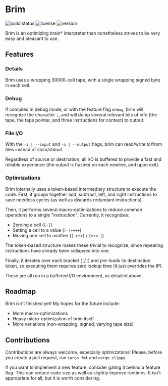# Brim

![build status](https://github.com/kyllingene/brim/actions/workflows/rust.yml/badge.svg)
![license](https://img.shields.io/crates/l/brim)
![version](https://img.shields.io/crates/v/brim)

Brim is an optimizing brain* interpreter than nonetheless strives to be very
easy and pleasant to use.

## Features

### Details

Brim uses a wrapping 30000-cell tape, with a single wrapping signed byte in
each cell.

### Debug

If compiled in debug mode, or with the feature flag `debug`, brim will
recognize the character `;`, and will dump several relevant bits of info
(the tape, the tape pointer, and three instructions for context) to
output.

### File I/O

With the `-i | --input` and `-o | --output` flags, brim can read/write to/from
files instead of stdin/stdout.

Regardless of source or destination, all I/O is buffered to provide a fast and
reliable experience (the output is flushed on each newline, and upon exit).

### Optimizations

Brim internally uses a token-based intermediary structure to execute the code.
First, it groups together add, subtract, left, and right instructions to save
needless cycles (as well as discards redundant instructions).

Then, it performs several macro-optimizations to reduce common operations to
a single "instruction". Currently, it recognizes:

- Zeroing a cell (`[-]`)
- Setting a cell to a value (`[-]++++`)
- Moving one cell to another (`[->+<]` / `[>+<-]`)

The token-based structure makes these trivial to recognize, since repeating
instructions have already been collapsed into one.

Finally, it iterates over each bracket (`[`/`]`) and pre-loads its destination
token, so executing them requires zero lookup time (it just overrides the IP).

These are all run in a buffered I/O environment, as detailed above.

## Roadmap

Brim isn't finished yet! My hopes for the future include:

- More macro-optimizations
- Heavy micro-optimization of brim itself
- More variations (non-wrapping, signed, varying tape size)

## Contributions

Contributions are always welcome, especially optimizations! Please, before you
create a pull request, run `cargo fmt` and `cargo clippy`.

If you want to implement a new feature, consider gating it behind a feature
flag. This can reduce code size as well as slightly improve runtimes. It isn't
appropriate for all, but it is worth considering.

